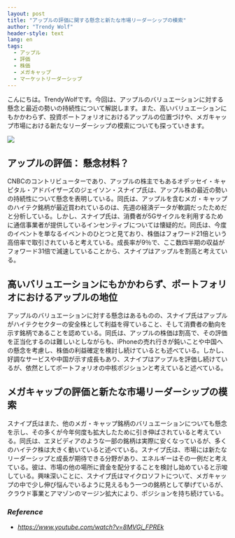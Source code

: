 ```yaml
---
layout: post
title: "アップルの評価に関する懸念と新たな市場リーダーシップの模索"
author: "Trendy Wolf"
header-style: text
lang: en
tags:
  - アップル
  - 評価
  - 株価
  - メガキャップ
  - マーケットリーダーシップ
---
```


こんにちは。TrendyWolfです。今回は、アップルのバリュエーションに対する懸念と最近の勢いの持続性について解説します。また、高いバリュエーションにもかかわらず、投資ポートフォリオにおけるアップルの位置づけや、メガキャップ市場における新たなリーダーシップの模索についても探っていきます。

<img
    src="https://i.ytimg.com/vi/8MVGj_FPREk/hqdefault.jpg"
/>


## アップルの評価： 懸念材料？
CNBCのコントリビューターであり、アップルの株主でもあるオデッセイ・キャピタル・アドバイザーズのジェイソン・スナイプ氏は、アップル株の最近の勢いの持続性について懸念を表明している。同氏は、アップルを含むメガ・キャップのハイテク銘柄が最近買われているのは、先週の経済データが軟調だったためだと分析している。しかし、スナイプ氏は、消費者が5Gサイクルを利用するために通信事業者が提供しているインセンティブについては懐疑的だ。同氏は、今度のイベントを単なるイベントのひとつと見ており、株価はフォワード21倍という高倍率で取引されていると考えている。成長率が9％で、ここ数四半期の収益がフォワード31倍で減速していることから、スナイプはアップルを割高と考えている。

## 高いバリュエーションにもかかわらず、ポートフォリオにおけるアップルの地位
アップルのバリュエーションに対する懸念はあるものの、スナイプ氏はアップルがハイテクセクターの安全株として利益を得ていること、そして消費者の動向を示す銘柄であることを認めている。同氏は、アップルの株価は割高で、その評価を正当化するのは難しいとしながらも、iPhoneの売れ行きが鈍いことや中国への懸念を考慮し、株価の利益確定を検討し続けているとも述べている。しかし、好調なサービスや中国が示す成長もあり、スナイプはアップルを評価し続けているが、依然としてポートフォリオの中核ポジションと考えていると述べている。

## メガキャップの評価と新たな市場リーダーシップの模索
スナイプ氏はまた、他のメガ・キャップ銘柄のバリュエーションについても懸念を示し、その多くが今年何度も拡大したために引き伸ばされていると考えている。同氏は、エヌビディアのような一部の銘柄は実際に安くなっているが、多くのハイテク株は大きく動いていると述べている。スナイプ氏は、市場には新たなリーダーシップと成長が期待できる分野があり、エネルギーはその一例だと考えている。彼は、市場の他の場所に資金を配分することを検討し始めていると示唆している。興味深いことに、スナイプ氏はマイクロソフトについて、メガキャップの中で少し伸び悩んでいるように見えるもう一つの銘柄として挙げているが、クラウド事業とアマゾンのマージン拡大により、ポジションを持ち続けている。


### _Reference_
- _https://www.youtube.com/watch?v=8MVGj_FPREk_

